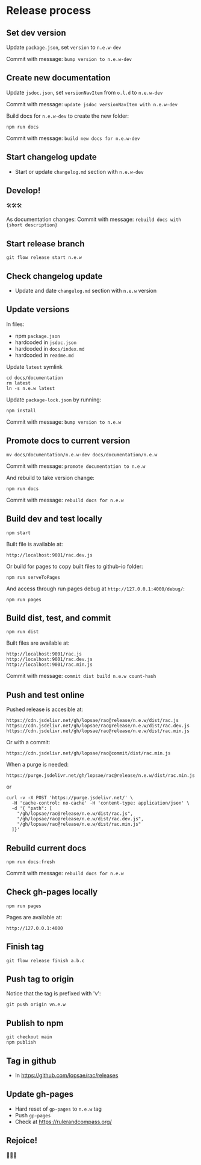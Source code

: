 Release process
===============

Set dev version
---------------
Update `package.json`, set `version` to `n.e.w-dev`

Commit with message: `bump version to n.e.w-dev`



Create new documentation
------------------------
Update `jsdoc.json`, set `versionNavItem` from `o.l.d` to `n.e.w-dev`

Commit with message: `update jsdoc versionNavItem with n.e.w-dev`

Build docs for `n.e.w-dev` to create the new folder:
```
npm run docs
```

Commit with message: `build new docs for n.e.w-dev`



Start changelog update
----------------------
+ Start or update `changelog.md` section with `n.e.w-dev`



Develop!
--------
🛠🛠🛠

As documentation changes:
Commit with message: `rebuild docs with {short description}`



Start release branch
--------------------
```
git flow release start n.e.w
```



Check changelog update
----------------------
+ Update and date `changelog.md` section with `n.e.w` version



Update versions
---------------
In files:
+ npm `package.json`
+ hardcoded in `jsdoc.json`
+ hardcoded in `docs/index.md`
+ hardcoded in `readme.md`

Update `latest` symlink
```
cd docs/documentation
rm latest
ln -s n.e.w latest
```

Update `package-lock.json` by running:
```
npm install
```

Commit with message: `bump version to n.e.w`



Promote docs to current version
-------------------------------
```
mv docs/documentation/n.e.w-dev docs/documentation/n.e.w
```

Commit with message: `promote documentation to n.e.w`

And rebuild to take version change:
```
npm run docs
```

Commit with message: `rebuild docs for n.e.w`



Build dev and test locally
--------------------------
```
npm start
```

Built file is available at:
```
http://localhost:9001/rac.dev.js
```

Or build for pages to copy built files to github-io folder:
```
npm run serveToPages
```

And access through run pages debug at `http://127.0.0.1:4000/debug/`:
```
npm run pages
```



Build dist, test, and commit
----------------------------
```
npm run dist
```

Built files are available at:
```
http://localhost:9001/rac.js
http://localhost:9001/rac.dev.js
http://localhost:9001/rac.min.js
```

Commit with message: `commit dist build n.e.w count-hash`



Push and test online
--------------------
Pushed release is accesible at:
```
https://cdn.jsdelivr.net/gh/lopsae/rac@release/n.e.w/dist/rac.js
https://cdn.jsdelivr.net/gh/lopsae/rac@release/n.e.w/dist/rac.dev.js
https://cdn.jsdelivr.net/gh/lopsae/rac@release/n.e.w/dist/rac.min.js
```

Or with a commit:
```
https://cdn.jsdelivr.net/gh/lopsae/rac@commit/dist/rac.min.js
```

When a purge is needed:
```
https://purge.jsdelivr.net/gh/lopsae/rac@release/n.e.w/dist/rac.min.js
```

or
```
curl -v -X POST 'https://purge.jsdelivr.net/' \
  -H 'cache-control: no-cache' -H 'content-type: application/json' \
  -d '{ "path": [
    "/gh/lopsae/rac@release/n.e.w/dist/rac.js",
    "/gh/lopsae/rac@release/n.e.w/dist/rac.dev.js",
    "/gh/lopsae/rac@release/n.e.w/dist/rac.min.js"
  ]}'
```



Rebuild current docs
--------------------
```
npm run docs:fresh
```

Commit with message: `rebuild docs for n.e.w`



Check gh-pages locally
----------------------
```
npm run pages
```

Pages are available at:
```
http://127.0.0.1:4000
```



Finish tag
----------
```
git flow release finish a.b.c
```



Push tag to origin
------------------
Notice that the tag is prefixed with 'v':
```
git push origin vn.e.w
```



Publish to npm
--------------
```
git checkout main
npm publish
```



Tag in github
-------------
+ In https://github.com/lopsae/rac/releases



Update gh-pages
---------------
+ Hard reset of `gp-pages` to `n.e.w` tag
+ Push `gp-pages`
+ Check at https://rulerandcompass.org/



Rejoice!
--------
🎉🎉🎉


